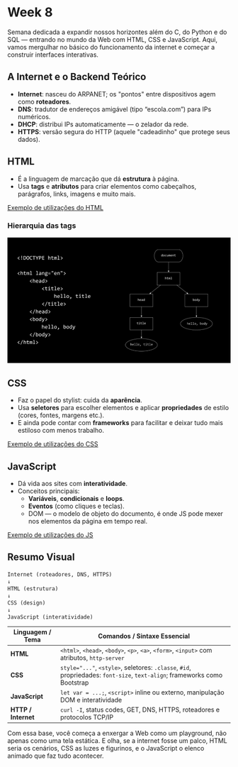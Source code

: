 # Week 8

Semana dedicada a expandir nossos horizontes além do C, do Python e do SQL — entrando no mundo da Web com HTML, CSS e JavaScript. Aqui, vamos mergulhar no básico do funcionamento da internet e começar a construir interfaces interativas.

## A Internet e o Backend Teórico
- **Internet**: nasceu do ARPANET; os "pontos" entre dispositivos agem como **roteadores**.
- **DNS**: tradutor de endereços amigável (tipo “escola.com”) para IPs numéricos.
- **DHCP**: distribui IPs automaticamente — o zelador da rede.
- **HTTPS**: versão segura do HTTP (aquele "cadeadinho" que protege seus dados).
  
## HTML
- É a linguagem de marcação que dá **estrutura** à página.
- Usa **tags** e **atributos** para criar elementos como cabeçalhos, parágrafos, links, imagens e muito mais.

[Exemplo de utilizações do HTML](.md/html.md)

### Hierarquia das tags 

![alt text](image-2.png)


## CSS
- Faz o papel do stylist: cuida da **aparência**.
- Usa **seletores** para escolher elementos e aplicar **propriedades** de estilo (cores, fontes, margens etc.).
- E ainda pode contar com **frameworks** para facilitar e deixar tudo mais estiloso com menos trabalho.

[Exemplo de utilizações do CSS](.md/css.md)

## JavaScript
- Dá vida aos sites com **interatividade**.
- Conceitos principais:
  - **Variáveis**, **condicionais** e **loops**.
  - **Eventos** (como cliques e teclas).
  - DOM — o modelo de objeto do documento, é onde JS pode mexer nos elementos da página em tempo real.

[Exemplo de utilizações do JS](.md/js.md)

## Resumo Visual 
```
Internet (roteadores, DNS, HTTPS)
↓
HTML (estrutura)
↓
CSS (design)
↓
JavaScript (interatividade)
```

| Linguagem / Tema    | Comandos / Sintaxe Essencial                                                                                              |
| ------------------- | ------------------------------------------------------------------------------------------------------------------------- |
| **HTML**            | `<html>`, `<head>`, `<body>`, `<p>`, `<a>`, `<form>`, `<input>` com atributos, `http-server`                              |
| **CSS**             | `style="..."`, `<style>`, seletores: `.classe`, `#id`, propriedades: `font-size`, `text-align`; frameworks como Bootstrap |
| **JavaScript**      | `let var = ...;`, `<script>` inline ou externo, manipulação DOM e interatividade                                          |
| **HTTP / Internet** | `curl -I`, status codes, GET, DNS, HTTPS, roteadores e protocolos TCP/IP                                                  |

Com essa base, você começa a enxergar a Web como um playground, não apenas como uma tela estática. E olha, se a internet fosse um palco, HTML seria os cenários, CSS as luzes e figurinos, e o JavaScript o elenco animado que faz tudo acontecer.
